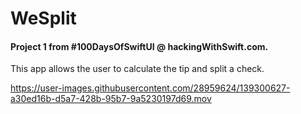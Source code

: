 # WeSplit

#### Project 1 from #100DaysOfSwiftUI @ hackingWithSwift.com.

This app allows the user to calculate the tip and split a check.


https://user-images.githubusercontent.com/28959624/139300627-a30ed16b-d5a7-428b-95b7-9a5230197d69.mov



